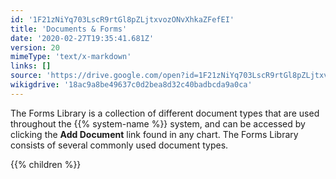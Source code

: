 ```yaml
---
id: '1F21zNiYq703LscR9rtGl8pZLjtxvozONvXhkaZFefEI'
title: 'Documents & Forms'
date: '2020-02-27T19:35:41.681Z'
version: 20
mimeType: 'text/x-markdown'
links: []
source: 'https://drive.google.com/open?id=1F21zNiYq703LscR9rtGl8pZLjtxvozONvXhkaZFefEI'
wikigdrive: '18ac9a8be49637c0d2bea8d32c40badbcda9a0ca'
---
```





The Forms Library is a collection of different document types that are used throughout the {{% system-name %}} system, and can be accessed by clicking the **Add Document** link found in any chart. The Forms Library consists of several commonly used document types.




{{% children %}}





